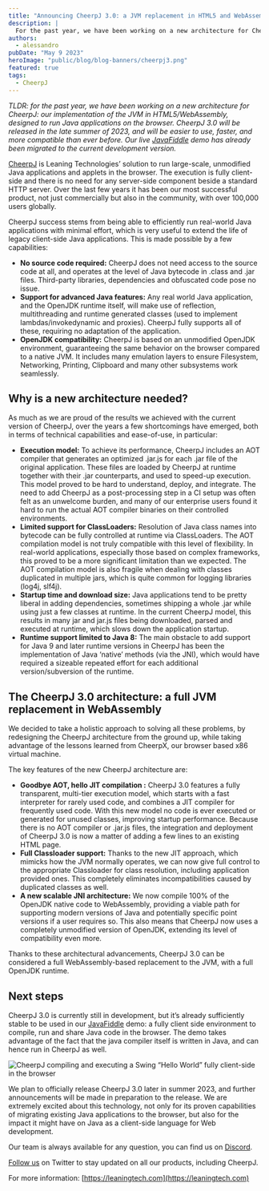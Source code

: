 ```yaml
---
title: "Announcing CheerpJ 3.0: a JVM replacement in HTML5 and WebAssembly to run Java applications (and applets) on modern browsers"
description: |
  For the past year, we have been working on a new architecture for CheerpJ: our implementation of the JVM in HTML5/WebAssembly, designed to run Java applications on the browser. CheerpJ 3.0 will be released in the late summer of 2023, and will be easier to use, faster, and more compatible than ever before. Our live JavaFiddle demo has already been migrated to the current development version.
authors:
  - alessandro
pubDate: "May 9 2023"
heroImage: "public/blog/blog-banners/cheerpj3.png"
featured: true
tags:
  - CheerpJ
---
```


_TLDR: for the past year, we have been working on a new architecture for CheerpJ: our implementation of the JVM in HTML5/WebAssembly, designed to run Java applications on the browser. CheerpJ 3.0 will be released in the late summer of 2023, and will be easier to use, faster, and more compatible than ever before. Our live [JavaFiddle](https://javafiddle.leaningtech.com) demo has already been migrated to the current development version._

[CheerpJ](https://leaningtech.com/cheerpj) is Leaning Technologies’ solution to run large-scale, unmodified Java applications and applets in the browser. The execution is fully client-side and there is no need for any server-side component beside a standard HTTP server. Over the last few years it has been our most successful product, not just commercially but also in the community, with over 100,000 users globally.

CheerpJ success stems from being able to efficiently run real-world Java applications with minimal effort, which is very useful to extend the life of legacy client-side Java applications. This is made possible by a few capabilities:

- **No source code required:** CheerpJ does not need access to the source code at all, and operates at the level of Java bytecode in .class and .jar files. Third-party libraries, dependencies and obfuscated code pose no issue.
- **Support for advanced Java features:** Any real world Java application, and the OpenJDK runtime itself, will make use of reflection, multithreading and runtime generated classes (used to implement lambdas/invokedynamic and proxies). CheerpJ fully supports all of these, requiring no adaptation of the application.
- **OpenJDK compatibility:** CheerpJ is based on an unmodified OpenJDK environment, guaranteeing the same behavior on the browser compared to a native JVM. It includes many emulation layers to ensure Filesystem, Networking, Printing, Clipboard and many other subsystems work seamlessly.

## Why is a new architecture needed?

As much as we are proud of the results we achieved with the current version of CheerpJ, over the years a few shortcomings have emerged, both in terms of technical capabilities and ease-of-use, in particular:

- **Execution model:** To achieve its performance, CheerpJ includes an AOT compiler that generates an optimized .jar.js for each .jar file of the original application. These files are loaded by CheerpJ at runtime together with their .jar counterparts, and used to speed-up execution. This model proved to be hard to understand, deploy, and integrate. The need to add CheerpJ as a post-processing step in a CI setup was often felt as an unwelcome burden, and many of our enterprise users found it hard to run the actual AOT compiler binaries on their controlled environments.
- **Limited support for ClassLoaders:** Resolution of Java class names into bytecode can be fully controlled at runtime via ClassLoaders. The AOT compilation model is not truly compatible with this level of flexibility. In real-world applications, especially those based on complex frameworks, this proved to be a more significant limitation than we expected. The AOT compilation model is also fragile when dealing with classes duplicated in multiple jars, which is quite common for logging libraries (log4j, slf4j).
- **Startup time and download size:** Java applications tend to be pretty liberal in adding dependencies, sometimes shipping a whole .jar while using just a few classes at runtime. In the current CheerpJ model, this results in many jar and jar.js files being downloaded, parsed and executed at runtime, which slows down the application startup.
- **Runtime support limited to Java 8:** The main obstacle to add support for Java 9 and later runtime versions in CheerpJ has been the implementation of Java ‘native’ methods (via the JNI), which would have required a sizeable repeated effort for each additional version/subversion of the runtime.

## The CheerpJ 3.0 architecture: a full JVM replacement in WebAssembly

We decided to take a holistic approach to solving all these problems, by redesigning the CheerpJ architecture from the ground up, while taking advantage of the lessons learned from CheerpX, our browser based x86 virtual machine.

The key features of the new CheerpJ architecture are:

- **Goodbye AOT, hello JIT compilation :** CheerpJ 3.0 features a fully transparent, multi-tier execution model, which starts with a fast interpreter for rarely used code, and combines a JIT compiler for frequently used code. With this new model no code is ever executed or generated for unused classes, improving startup performance. Because there is no AOT compiler or .jar.js files, the integration and deployment of CheerpJ 3.0 is now a matter of adding a few lines to an existing HTML page.
- **Full Classloader support:** Thanks to the new JIT approach, which mimicks how the JVM normally operates, we can now give full control to the appropriate Classloader for class resolution, including application provided ones. This completely eliminates incompatibilities caused by duplicated classes as well.
- **A new scalable JNI architecture:** We now compile 100% of the OpenJDK native code to WebAssembly, providing a viable path for supporting modern versions of Java and potentially specific point versions if a user requires so. This also means that CheerpJ now uses a completely unmodified version of OpenJDK, extending its level of compatibility even more.

Thanks to these architectural advancements, CheerpJ 3.0 can be considered a full WebAssembly-based replacement to the JVM, with a full OpenJDK runtime.

## Next steps

CheerpJ 3.0 is currently still in development, but it’s already sufficiently stable to be used in our [JavaFiddle](https://javafiddle.leaningtech.com) demo: a fully client side environment to compile, run and share Java code in the browser. The demo takes advantage of the fact that the java compiler itself is written in Java, and can hence run in CheerpJ as well.

![CheerpJ compiling and executing a Swing “Hello World” fully client-side in the browser](/blog/announcing-cheerpj-3/javafiddle.png)

We plan to officially release CheerpJ 3.0 later in summer 2023, and further announcements will be made in preparation to the release. We are extremely excited about this technology, not only for its proven capabilities of migrating existing Java applications to the browser, but also for the impact it might have on Java as a client-side language for Web development.

Our team is always available for any question, you can find us on [Discord](https://discord.leaningtech.com).

[Follow us](https://twitter.com/leaningtech) on Twitter to stay updated on all our products, including CheerpJ.

For more information: [https://leaningtech.com](https://leaningtech.com)
